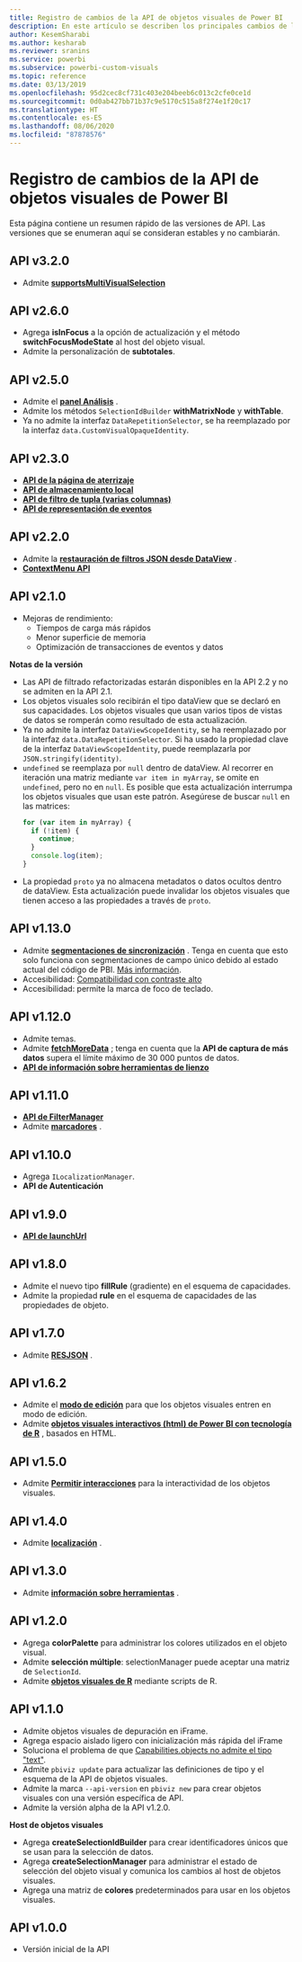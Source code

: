 ```yaml
---
title: Registro de cambios de la API de objetos visuales de Power BI
description: En este artículo se describen los principales cambios de las diferentes versiones de la API de objetos visuales de Power BI.
author: KesemSharabi
ms.author: kesharab
ms.reviewer: sranins
ms.service: powerbi
ms.subservice: powerbi-custom-visuals
ms.topic: reference
ms.date: 03/13/2019
ms.openlocfilehash: 95d2cec8cf731c403e204beeb6c013c2cfe0ce1d
ms.sourcegitcommit: 0d0ab427bb71b37c9e5170c515a8f274e1f20c17
ms.translationtype: HT
ms.contentlocale: es-ES
ms.lasthandoff: 08/06/2020
ms.locfileid: "87878576"
---
```

# <a name="power-bi-visuals-api-changelog"></a>Registro de cambios de la API de objetos visuales de Power BI
Esta página contiene un resumen rápido de las versiones de API. Las versiones que se enumeran aquí se consideran estables y no cambiarán.

## <a name="api-v320"></a>API v3.2.0
  * Admite **[supportsMultiVisualSelection](./supportsmultivisualselection-feature.md)**

## <a name="api-v260"></a>API v2.6.0
  * Agrega **isInFocus** a la opción de actualización y el método **switchFocusModeState** al host del objeto visual.
  * Admite la personalización de **subtotales**.

## <a name="api-v250"></a>API v2.5.0
  * Admite el **[panel Análisis](./analytics-pane.md)** .
  * Admite los métodos `SelectionIdBuilder` **withMatrixNode** y **withTable**.
  * Ya no admite la interfaz `DataRepetitionSelector`, se ha reemplazado por la interfaz `data.CustomVisualOpaqueIdentity`.

## <a name="api-v230"></a>API v2.3.0
  * **[API de la página de aterrizaje](./landing-page.md)**
  * **[API de almacenamiento local](./local-storage.md)**
  * **[API de filtro de tupla (varias columnas)](./filter-api.md#the-tuple-filter-api-multi-column-filter)**
  * **[API de representación de eventos](./event-service.md#render-events-in-power-bi-visuals)**

## <a name="api-v220"></a>API v2.2.0
  * Admite la **[restauración de filtros JSON desde DataView](./filter-api.md#restore-the-json-filter-from-the-data-view)** .
  * **[ContextMenu API](./context-menu.md)**

## <a name="api-v210"></a>API v2.1.0
  * Mejoras de rendimiento:
    * Tiempos de carga más rápidos
    * Menor superficie de memoria
    * Optimización de transacciones de eventos y datos  

**Notas de la versión**
* Las API de filtrado refactorizadas estarán disponibles en la API 2.2 y no se admiten en la API 2.1.
* Los objetos visuales solo recibirán el tipo dataView que se declaró en sus capacidades. Los objetos visuales que usan varios tipos de vistas de datos se romperán como resultado de esta actualización.
* Ya no admite la interfaz `DataViewScopeIdentity`, se ha reemplazado por la interfaz `data.DataRepetitionSelector`. Si ha usado la propiedad clave de la interfaz `DataViewScopeIdentity`, puede reemplazarla por `JSON.stringify(identity)`.
* `undefined` se reemplaza por `null` dentro de dataView. Al recorrer en iteración una matriz mediante `var item in myArray`, se omite en `undefined`, pero no en `null`. Es posible que esta actualización interrumpa los objetos visuales que usan este patrón. Asegúrese de buscar `null` en las matrices:
   ```typescript
   for (var item in myArray) {
     if (!item) {
       continue;
     }
     console.log(item);
   }
   ```
* La propiedad `proto` ya no almacena metadatos o datos ocultos dentro de dataView. Esta actualización puede invalidar los objetos visuales que tienen acceso a las propiedades a través de `proto`.

## <a name="api-v1130"></a>API v1.13.0
* Admite **[segmentaciones de sincronización](./enable-sync-slicers.md)** . Tenga en cuenta que esto solo funciona con segmentaciones de campo único debido al estado actual del código de PBI. [Más información](/power-bi/desktop-slicers).
* Accesibilidad: [Compatibilidad con contraste alto](./high-contrast-support.md) 
* Accesibilidad: permite la marca de foco de teclado.

## <a name="api-v1120"></a>API v1.12.0
* Admite temas.
* Admite **[fetchMoreData](./fetch-more-data.md)** ; tenga en cuenta que la **API de captura de más datos** supera el límite máximo de 30 000 puntos de datos.
* **[API de información sobre herramientas de lienzo](./add-tooltips.md#add-report-page-tooltips)**

## <a name="api-v1110"></a>API v1.11.0
* **[API de FilterManager](./filter-api.md)**
* Admite **[marcadores](./bookmarks-support.md)** . 

## <a name="api-v1100"></a>API v1.10.0
* Agrega `ILocalizationManager`.
* **API de Autenticación**

## <a name="api-v190"></a>API v1.9.0
* **[API de launchUrl](./launch-url.md)**

## <a name="api-v180"></a>API v1.8.0
* Admite el nuevo tipo **fillRule** (gradiente) en el esquema de capacidades.
* Admite la propiedad **rule** en el esquema de capacidades de las propiedades de objeto.

## <a name="api-v170"></a>API v1.7.0
* Admite **[RESJSON](./localization.md#resource-file)** .

## <a name="api-v162"></a>API v1.6.2
* Admite el **[modo de edición](./advanced-edit-mode.md)** para que los objetos visuales entren en modo de edición.
* Admite **[objetos visuales interactivos (html) de Power BI con tecnología de R](https://github.com/Microsoft/PowerBI-visuals/blob/master/RVisualTutorial/CreateRHTML.md)** , basados en HTML.

## <a name="api-v150"></a>API v1.5.0
* Admite **[Permitir interacciones](./visuals-interactions.md)** para la interactividad de los objetos visuales.

## <a name="api-v140"></a>API v1.4.0
* Admite **[localización](./localization.md)** .

## <a name="api-v130"></a>API v1.3.0
* Admite **[información sobre herramientas](./add-tooltips.md)** .

## <a name="api-v120"></a>API v1.2.0
* Agrega **colorPalette** para administrar los colores utilizados en el objeto visual.
* Admite **selección múltiple**: selectionManager puede aceptar una matriz de `SelectionId`.
* Admite **[objetos visuales de R](https://github.com/Microsoft/PowerBI-visuals/blob/master/RVisualTutorial/CreateRHTML.md)** mediante scripts de R.

## <a name="api-v110"></a>API v1.1.0
* Admite objetos visuales de depuración en iFrame.
* Agrega espacio aislado ligero con inicialización más rápida del iFrame
* Soluciona el problema de que [Capabilities.objects no admite el tipo "text"](https://github.com/Microsoft/PowerBI-visuals-tools/issues/12).
* Admite `pbiviz update` para actualizar las definiciones de tipo y el esquema de la API de objetos visuales.
* Admite la marca `--api-version` en `pbiviz new` para crear objetos visuales con una versión específica de API.
* Admite la versión alpha de la API v1.2.0.

**Host de objetos visuales**
* Agrega **createSelectionIdBuilder** para crear identificadores únicos que se usan para la selección de datos.
* Agrega **createSelectionManager** para administrar el estado de selección del objeto visual y comunica los cambios al host de objetos visuales.
* Agrega una matriz de **colores** predeterminados para usar en los objetos visuales.

## <a name="api-v100"></a>API v1.0.0
* Versión inicial de la API
